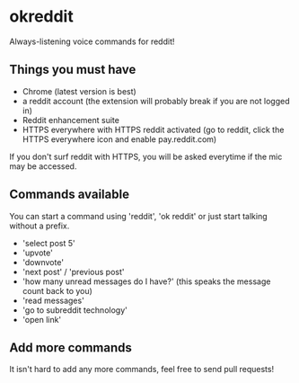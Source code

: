 okreddit
========

Always-listening voice commands for reddit!

## Things you must have

* Chrome (latest version is best)
* a reddit account (the extension will probably break if you are not logged in)
* Reddit enhancement suite
* HTTPS everywhere with HTTPS reddit activated (go to reddit, click the HTTPS everywhere icon and enable pay.reddit.com)

If you don't surf reddit with HTTPS, you will be asked everytime if the mic may be accessed.

## Commands available

You can start a command using 'reddit', 'ok reddit' or just start talking without a prefix.

* 'select post 5'
* 'upvote'
* 'downvote'
* 'next post' / 'previous post'
* 'how many unread messages do I have?' (this speaks the message count back to you)
* 'read messages'
* 'go to subreddit technology'
* 'open link'

## Add more commands

It isn't hard to add any more commands, feel free to send pull requests!
